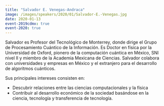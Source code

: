 ```yaml
---
title: "Salvador E. Venegas-Andraca"
image: /images/speakers/2020/01/Salvador-E.-Venegas.jpg
date: 2020-01-13
event-2019cdmx: true
event-2020: true
---
```


Salvador es Profesor del Tecnológico de Monterrey, donde dirige el Grupo de Procesamiento Cuántico de la Información. Es Doctor en física por la Universidad de Oxford, pionero de la computación cuántica en México, SNI nivel II y miembro de la Academia Mexicana de Ciencias. Salvador colabora con universidades y empresas en México y el extranjero para el desarrollo de algoritmos cuánticos.

Sus principales intereses consisten en:
<ul>
 	<li>Descubrir relaciones entre las ciencias computacionales y la física</li>
 	<li>Contribuir al desarrollo económico de la sociedad basándose en la ciencia, tecnología y transferencia de tecnología.</li>
</ul>
&nbsp;